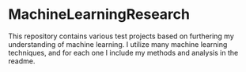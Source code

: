 # MachineLearningResearch
This repository contains various test projects based on furthering my understanding of machine learning. I utilize many machine learning techniques, and for each one I include my methods and analysis in the readme.